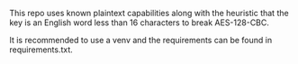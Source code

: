 This repo uses known plaintext capabilities along with the heuristic that the key is an English word less than 16 characters to break AES-128-CBC.

It is recommended to use a venv and the requirements can be found in requirements.txt.
